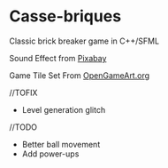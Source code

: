 # Casse-briques
Classic brick breaker game in C++/SFML

Sound Effect from <a href="https://pixabay.com/sound-effects/?utm_source=link-attribution&amp;utm_medium=referral&amp;utm_campaign=music&amp;utm_content=34297">Pixabay</a>

Game Tile Set From <a href="https://opengameart.org/content/breakout-brick-breaker-tile-set-free">OpenGameArt.org</a>

//TOFIX
- Level generation glitch

//TODO
- Better ball movement
- Add power-ups
